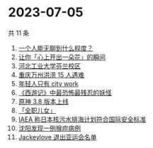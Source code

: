 # 2023-07-05

共 11 条

<!-- BEGIN ZHIHUSEARCH -->
<!-- 最后更新时间 Wed Jul 05 2023 19:11:27 GMT+0800 (China Standard Time) -->
1. [一个人能无聊到什么程度？](https://www.zhihu.com/search?q=一个人能无聊到什么程度？)
1. [让你「心上开出一朵花」的瞬间](https://www.zhihu.com/search?q=让你「心上开出一朵花」的瞬间)
1. [河北工业大学芬兰校区](https://www.zhihu.com/search?q=河北工业大学芬兰校区)
1. [重庆万州洪涝 15 人遇难](https://www.zhihu.com/search?q=重庆万州洪涝%2015%20人遇难)
1. [年轻人只有 city work](https://www.zhihu.com/search?q=年轻人只有%20city%20work)
1. [《西游记》中最恐怖最残忍的妖怪](https://www.zhihu.com/search?q=《西游记》中最恐怖最残忍的妖怪)
1. [原神 3.8 版本上线](https://www.zhihu.com/search?q=原神%203.8%20版本上线)
1. [「全职儿女」](https://www.zhihu.com/search?q=「全职儿女」)
1. [	IAEA 称日本核污水排海计划符合国际安全标准](https://www.zhihu.com/search?q=%20IAEA%20称日本核污水排海计划符合国际安全标准)
1. [沈阳发现一例猴痘病例](https://www.zhihu.com/search?q=沈阳发现一例猴痘病例)
1. [Jackeylove 退出亚运会名单](https://www.zhihu.com/search?q=Jackeylove%20退出亚运会名单)
<!-- END ZHIHUSEARCH -->
